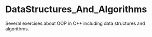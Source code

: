 # DataStructures_And_Algorithms
Several exercises about OOP in C++ including data structures and algorithms.
